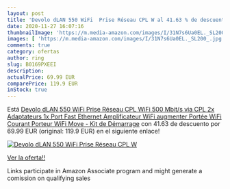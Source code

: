 ```yaml
---
layout: post
title: 'Devolo dLAN 550 WiFi  Prise Réseau CPL W al 41.63 % de descuento'
date: 2020-11-27 16:07:16
thumbnailImage: 'https://m.media-amazon.com/images/I/31N7s6Ua0EL._SL200_.jpg'
images: [ 'https://m.media-amazon.com/images/I/31N7s6Ua0EL._SL200_.jpg' ]
comments: true
category: ofertas
author: ring
slug: B0169PXEEI
description:
actualPrice: 69.99 EUR
comparePrice: 119.9 EUR
inStock: true
---
```


Está [Devolo dLAN 550 WiFi  Prise Réseau CPL WiFi  500 Mbit/s via CPL  2x Adaptateurs  1x Port Fast Ethernet  Amplificateur WiFi  augmenter Portée WiFi  Courant Porteur  WiFi Move  - Kit de Démarrage](https://www.amazon.fr/dp/B0169PXEEI/?tag=tolees0d-21) con 41.63 de descuento por 69.99 EUR (original: 119.9 EUR) en el siguiente enlace!

[![Devolo dLAN 550 WiFi  Prise Réseau CPL W](https://m.media-amazon.com/images/I/31N7s6Ua0EL._SL200_.jpg)](https://www.amazon.fr/dp/B0169PXEEI/?tag=tolees0d-21)

[Ver la oferta!!](https://www.amazon.fr/dp/B0169PXEEI/?tag=tolees0d-21)

Links participate in Amazon Associate program and might generate a comission on qualifying sales


